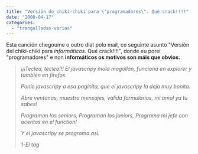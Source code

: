 ```yaml
---
title: "Versión do chiki-chiki para \"programadores\". Qué crack!!!!"
date: "2008-04-17"
categories: 
  - "trangalladas-varias"
---
```


Esta canción chegoume o outro díat polo mail, co seguinte asunto "Versión del chiki-chiki para _informáticos._ Qué crack!!!!", donde eu porei "programadores" e non **informáticos os motivos son máis que obvios.**

> _¡¡¡Teclea, teclea!!! El javascripy mola mogollón, funciona en explorer y también en firefox._
> 
> _Ponle javascripy a esa paginita, que el javascripy la deja muy bonita._
> 
> _Abre ventanas, muestra mensajes, valida formularios, mi amol ya tu sabes!_
> 
> _Programan los seniors, Programan los juniors, Programa mi jefe con acentos en el function!_
> 
> _Y el javascripy se programa asi:_
> 
> _1-El tag <script> 2-el function vars 3-el alert-confirm 4-el return trú_
> 
> _Programa el javascripy, Programa el javascripy, programan los heavys también los frikis Programan en la offis, programan en la uni, Programan los fruittis y también los lunnis. Programa Maradona esnifando una raya, y Juan Carlos le dice: ¿Porque no usas ajax?_
> 
> _En el formulario de un triste portal, pusieron javascripy y ya pudo validar ¡¡¡Validar!! ¡¡Validar, validarr, validarrr!!!_
> 
> _Y el javascripy se programa asi:_
> 
> _1-El tag <script> 2-el function vars 3-el alert-confirm 4-el return trú_
